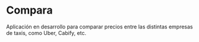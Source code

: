 # Compara
Aplicación en desarrollo para comparar precios entre las distintas empresas de taxis, como Uber, Cabify, etc. 
